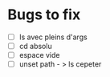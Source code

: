 # Bugs to fix
- [ ] ls avec pleins d'args
- [ ] cd absolu
- [ ] espace vide
- [ ] unset path - > ls cepeter